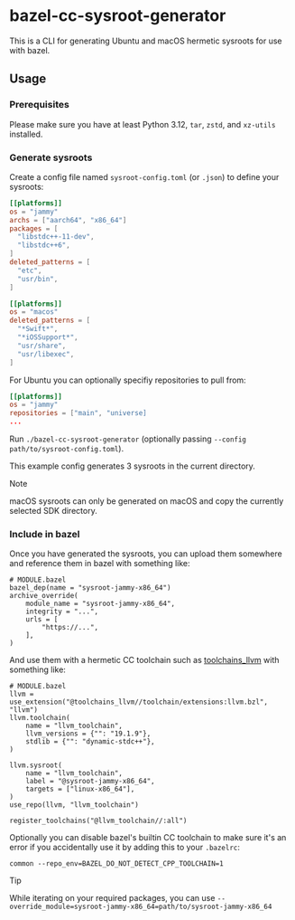 # bazel-cc-sysroot-generator

This is a CLI for generating Ubuntu and macOS hermetic sysroots for use
with bazel.

## Usage

### Prerequisites

Please make sure you have at least Python 3.12, `tar`, `zstd`, and `xz-utils` installed.

### Generate sysroots

Create a config file named `sysroot-config.toml` (or `.json`) to define
your sysroots:

```toml
[[platforms]]
os = "jammy"
archs = ["aarch64", "x86_64"]
packages = [
  "libstdc++-11-dev",
  "libstdc++6",
]
deleted_patterns = [
  "etc",
  "usr/bin",
]

[[platforms]]
os = "macos"
deleted_patterns = [
  "*Swift*",
  "*iOSSupport*",
  "usr/share",
  "usr/libexec",
]
```

For Ubuntu you can optionally specifiy repositories to pull from:

```toml
[[platforms]]
os = "jammy"
repositories = ["main", "universe]
...
```

Run `./bazel-cc-sysroot-generator` (optionally passing `--config
path/to/sysroot-config.toml`).

This example config generates 3 sysroots in the current directory.

> [!NOTE]
> macOS sysroots can only be generated on macOS and copy the
> currently selected SDK directory.

### Include in bazel

Once you have generated the sysroots, you can upload them somewhere and
reference them in bazel with something like:

```bzl
# MODULE.bazel
bazel_dep(name = "sysroot-jammy-x86_64")
archive_override(
    module_name = "sysroot-jammy-x86_64",
    integrity = "...",
    urls = [
        "https://...",
    ],
)
```

And use them with a hermetic CC toolchain such as
[toolchains_llvm](https://github.com/bazel-contrib/toolchains_llvm) with
something like:

```bzl
# MODULE.bazel
llvm = use_extension("@toolchains_llvm//toolchain/extensions:llvm.bzl", "llvm")
llvm.toolchain(
    name = "llvm_toolchain",
    llvm_versions = {"": "19.1.9"},
    stdlib = {"": "dynamic-stdc++"},
)

llvm.sysroot(
    name = "llvm_toolchain",
    label = "@sysroot-jammy-x86_64",
    targets = ["linux-x86_64"],
)
use_repo(llvm, "llvm_toolchain")

register_toolchains("@llvm_toolchain//:all")
```

Optionally you can disable bazel's builtin CC toolchain to make sure
it's an error if you accidentally use it by adding this to your
`.bazelrc`:

```
common --repo_env=BAZEL_DO_NOT_DETECT_CPP_TOOLCHAIN=1
```

> [!TIP]
> While iterating on your required packages, you can use
> `--override_module=sysroot-jammy-x86_64=path/to/sysroot-jammy-x86_64`
